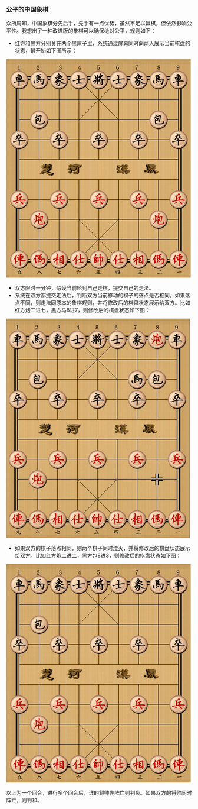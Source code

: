 ﻿### 公平的中国象棋

众所周知，中国象棋分先后手，先手有一点优势，虽然不足以赢棋，但依然影响公平性。我想出了一种改进版的象棋可以确保绝对公平，规则如下：

- 红方和黑方分别关在两个黑屋子里，系统通过屏幕同时向两人展示当前棋盘的状态，最开始如下图所示：

![github](https://github.com/roundsheep/roundsheep.github.io/blob/master/pic/1.jpg "github")

- 双方限时一分钟，假设当前轮到自己走棋，提交自己的走法。
- 系统在双方都提交走法后，判断双方当前移动的棋子的落点是否相同，如果落点不同，则走法同原本的象棋规则，并将修改后的棋盘状态展示给双方。比如红方炮二进七，黑方马8进7，则修改后的棋盘状态如下图：

![github](https://github.com/roundsheep/roundsheep.github.io/blob/master/pic/2.jpg "github")

- 如果双方的棋子落点相同，则两个棋子同时湮灭，并将修改后的棋盘状态展示给双方。比如红方炮二进二，黑方包8进3，则修改后的棋盘状态如下图：

![github](https://github.com/roundsheep/roundsheep.github.io/blob/master/pic/3.jpg "github")

以上为一个回合，进行多个回合后，谁的将帅先阵亡则判负。如果双方的将帅同时阵亡，则判和。
